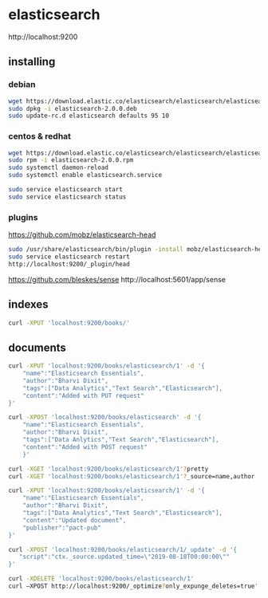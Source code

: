 # elasticsearch

http://localhost:9200

## installing

### debian

```bash
wget https://download.elastic.co/elasticsearch/elasticsearch/elasticsearch-2.0.0.deb
sudo dpkg -i elasticsearch-2.0.0.deb
sudo update-rc.d elasticsearch defaults 95 10
```

### centos & redhat

```bash
wget https://download.elastic.co/elasticsearch/elasticsearch/elasticsearch-2.0.0.rpm
sudo rpm -i elasticsearch-2.0.0.rpm
sudo systemctl daemon-reload
sudo systemctl enable elasticsearch.service

sudo service elasticsearch start
sudo service elasticsearch status
```

### plugins

https://github.com/mobz/elasticsearch-head

```bash
sudo /usr/share/elasticsearch/bin/plugin -install mobz/elasticsearch-head
sudo service elasticsearch restart
http://localhost:9200/_plugin/head
```

https://github.com/bleskes/sense
http://localhost:5601/app/sense

## indexes

```bash
curl -XPUT 'localhost:9200/books/'
```

## documents

```bash
curl -XPUT 'localhost:9200/books/elasticsearch/1' -d '{
    "name":"Elasticsearch Essentials",
    "author":"Bharvi Dixit", 
    "tags":["Data Analytics","Text Search","Elasticsearch"],
    "content":"Added with PUT request"
}'

curl -XPOST 'localhost:9200/books/elasticsearch' -d '{
    "name":"Elasticsearch Essentials",
    "author":"Bharvi Dixit", 
    "tags":["Data Anlytics","Text Search","Elasticsearch"],
    "content":"Added with POST request"
    }'

curl -XGET 'localhost:9200/books/elasticsearch/1'?pretty
curl -XGET 'localhost:9200/books/elasticsearch/1'?_source=name,author
```


```bash
curl -XPUT 'localhost:9200/books/elasticsearch/1' -d '{
    "name":"Elasticsearch Essentials",
    "author":"Bharvi Dixit", 
    "tags":["Data Analytics","Text Search","Elasticsearch"],
    "content":"Updated document",
    "publisher":"pact-pub"
}'

curl -XPOST 'localhost:9200/books/elasticsearch/1/_update' -d '{
   "script":"ctx._source.updated_time=\"2019-08-18T00:00:00\""
}'

curl -XDELETE 'localhost:9200/books/elasticsearch/1'
curl –XPOST http://localhost:9200/_optimize?only_expunge_deletes=true'
```
